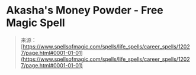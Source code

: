 <!--yml
category: 未分类
date: 2024-06-12 18:49:29
-->

# Akasha's Money Powder - Free Magic Spell

> 来源：[https://www.spellsofmagic.com/spells/life_spells/career_spells/12027/page.html#0001-01-01](https://www.spellsofmagic.com/spells/life_spells/career_spells/12027/page.html#0001-01-01)